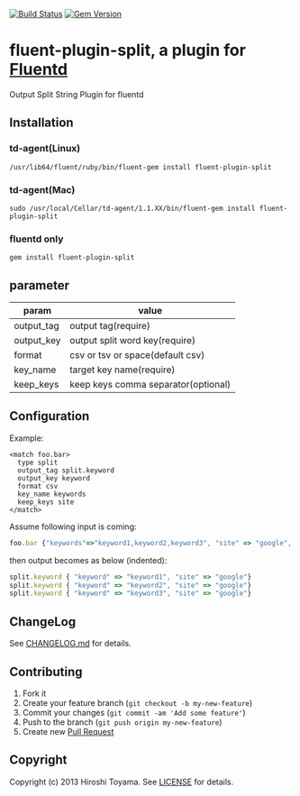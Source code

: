 [![Build Status](https://secure.travis-ci.org/toyama0919/fluent-plugin-split.png?branch=master)](http://travis-ci.org/toyama0919/fluent-plugin-split)
[![Gem Version](https://badge.fury.io/rb/fluent-plugin-split.svg)](http://badge.fury.io/rb/fluent-plugin-split)

# fluent-plugin-split, a plugin for [Fluentd](http://fluentd.org)

Output Split String Plugin for fluentd

## Installation

### td-agent(Linux)

    /usr/lib64/fluent/ruby/bin/fluent-gem install fluent-plugin-split

### td-agent(Mac)

    sudo /usr/local/Cellar/td-agent/1.1.XX/bin/fluent-gem install fluent-plugin-split

### fluentd only

    gem install fluent-plugin-split


## parameter

param    |   value
--------|------
output_tag|output tag(require)
output_key|output split word key(require)
format|csv or tsv or space(default csv)
key_name|target key name(require)
keep_keys|keep keys comma separator(optional)

## Configuration

Example:

    <match foo.bar>
      type split
      output_tag split.keyword
      output_key keyword
      format csv
      key_name keywords
      keep_keys site
    </match>

Assume following input is coming:

```js
foo.bar {"keywords"=>"keyword1,keyword2,keyword3", "site" => "google", "user_id" => "1"}
```

then output becomes as below (indented):

```js
split.keyword { "keyword" => "keyword1", "site" => "google"}
split.keyword { "keyword" => "keyword2", "site" => "google"}
split.keyword { "keyword" => "keyword3", "site" => "google"}
```

## ChangeLog

See [CHANGELOG.md](CHANGELOG.md) for details.

## Contributing

1. Fork it
2. Create your feature branch (`git checkout -b my-new-feature`)
3. Commit your changes (`git commit -am 'Add some feature'`)
4. Push to the branch (`git push origin my-new-feature`)
5. Create new [Pull Request](../../pull/new/master)

## Copyright

Copyright (c) 2013 Hiroshi Toyama. See [LICENSE](LICENSE) for details.
